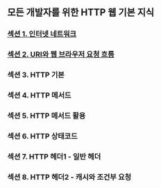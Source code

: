 ## 모든 개발자를 위한 HTTP 웹 기본 지식

### <a href="섹션 1. 인터넷 네트워크.md">섹션 1. 인터넷 네트워크</a>

### <a href="섹션 2. URI와 웹 브라우저 요청 흐름.md">섹션 2. URI와 웹 브라우저 요청 흐름</a>

### 섹션 3. HTTP 기본

### 섹션 4. HTTP 메서드

### 섹션 5. HTTP 메서드 활용

### 섹션 6. HTTP 상태코드

### 섹션 7. HTTP 헤더1 - 일반 헤더

### 섹션 8. HTTP 헤더2 - 캐시와 조건부 요청
